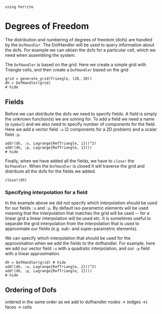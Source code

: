 ```@setup dofs
using Ferrite
```

# Degrees of Freedom

The distribution and numbering of degrees of freedom (dofs) are handled by the `DofHandler`.
The DofHandler will be used to query information about the dofs. For example we can obtain
the dofs for a particular cell, which we need when assembling the system.

The `DofHandler` is based on the grid. Here we create a simple grid
with Triangle cells, and then create a `DofHandler` based on the grid

```@example dofs
grid = generate_grid(Triangle, (20, 20))
dh = DofHandler(grid)
# hide
```

## Fields

Before we can distribute the dofs we need to specify fields. A field is simply the unknown
function(s) we are solving for. To add a field we need a name (a `Symbol`) and we also
need to specify number of components for the field. Here we add a vector field `:u`
(2 components for a 2D problem) and a scalar field `:p`.

```@example dofs
add!(dh, :u, Lagrange{RefTriangle, 1}()^2)
add!(dh, :p, Lagrange{RefTriangle, 1}())
# hide
```

Finally, when we have added all the fields, we have to `close!` the `DofHandler`.
When the `DofHandler` is closed it will traverse the grid and distribute all the
dofs for the fields we added.

```@example dofs
close!(dh)
```

### Specifying interpolation for a field

In the example above we did not specify which interpolation should be used for our fields
`:u` and `:p`. By default iso-parametric elements will be used meaning that the
interpolation that matches the grid will be used -- for a linear grid a linear
interpolation will be used etc. It is sometimes useful to separate the grid interpolation
from the interpolation that is used to approximate our fields
(e.g. sub- and super-parametric elements).

We can specify which interpolation that should be used for the approximation when we add
the fields to the dofhandler. For example, here we add our vector field `:u` with a
quadratic interpolation, and our `:p` field with a linear approximation.

```@example dofs
dh = DofHandler(grid) # hide
add!(dh, :u, Lagrange{RefTriangle, 2}()^2)
add!(dh, :p, Lagrange{RefTriangle, 1}())
# hide
```

## Ordering of Dofs

ordered in the same order as we add to dofhandler
nodes -> (edges ->) faces -> cells
